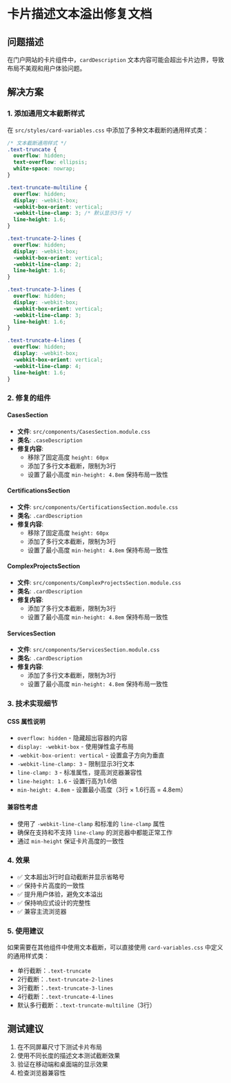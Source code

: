 # 卡片描述文本溢出修复文档

## 问题描述

在门户网站的卡片组件中，`cardDescription` 文本内容可能会超出卡片边界，导致布局不美观和用户体验问题。

## 解决方案

### 1. 添加通用文本截断样式

在 `src/styles/card-variables.css` 中添加了多种文本截断的通用样式类：

```css
/* 文本截断通用样式 */
.text-truncate {
  overflow: hidden;
  text-overflow: ellipsis;
  white-space: nowrap;
}

.text-truncate-multiline {
  overflow: hidden;
  display: -webkit-box;
  -webkit-box-orient: vertical;
  -webkit-line-clamp: 3; /* 默认显示3行 */
  line-height: 1.6;
}

.text-truncate-2-lines {
  overflow: hidden;
  display: -webkit-box;
  -webkit-box-orient: vertical;
  -webkit-line-clamp: 2;
  line-height: 1.6;
}

.text-truncate-3-lines {
  overflow: hidden;
  display: -webkit-box;
  -webkit-box-orient: vertical;
  -webkit-line-clamp: 3;
  line-height: 1.6;
}

.text-truncate-4-lines {
  overflow: hidden;
  display: -webkit-box;
  -webkit-box-orient: vertical;
  -webkit-line-clamp: 4;
  line-height: 1.6;
}
```

### 2. 修复的组件

#### CasesSection
- **文件**: `src/components/CasesSection.module.css`
- **类名**: `.caseDescription`
- **修复内容**: 
  - 移除了固定高度 `height: 60px`
  - 添加了多行文本截断，限制为3行
  - 设置了最小高度 `min-height: 4.8em` 保持布局一致性

#### CertificationsSection
- **文件**: `src/components/CertificationsSection.module.css`
- **类名**: `.cardDescription`
- **修复内容**: 
  - 移除了固定高度 `height: 60px`
  - 添加了多行文本截断，限制为3行
  - 设置了最小高度 `min-height: 4.8em` 保持布局一致性

#### ComplexProjectsSection
- **文件**: `src/components/ComplexProjectsSection.module.css`
- **类名**: `.cardDescription`
- **修复内容**: 
  - 添加了多行文本截断，限制为3行
  - 设置了最小高度 `min-height: 4.8em` 保持布局一致性

#### ServicesSection
- **文件**: `src/components/ServicesSection.module.css`
- **类名**: `.cardDescription`
- **修复内容**: 
  - 添加了多行文本截断，限制为3行
  - 设置了最小高度 `min-height: 4.8em` 保持布局一致性

### 3. 技术实现细节

#### CSS 属性说明
- `overflow: hidden` - 隐藏超出容器的内容
- `display: -webkit-box` - 使用弹性盒子布局
- `-webkit-box-orient: vertical` - 设置盒子方向为垂直
- `-webkit-line-clamp: 3` - 限制显示3行文本
- `line-clamp: 3` - 标准属性，提高浏览器兼容性
- `line-height: 1.6` - 设置行高为1.6倍
- `min-height: 4.8em` - 设置最小高度（3行 × 1.6行高 = 4.8em）

#### 兼容性考虑
- 使用了 `-webkit-line-clamp` 和标准的 `line-clamp` 属性
- 确保在支持和不支持 `line-clamp` 的浏览器中都能正常工作
- 通过 `min-height` 保证卡片高度的一致性

### 4. 效果

- ✅ 文本超出3行时自动截断并显示省略号
- ✅ 保持卡片高度的一致性
- ✅ 提升用户体验，避免文本溢出
- ✅ 保持响应式设计的完整性
- ✅ 兼容主流浏览器

### 5. 使用建议

如果需要在其他组件中使用文本截断，可以直接使用 `card-variables.css` 中定义的通用样式类：

- 单行截断：`.text-truncate`
- 2行截断：`.text-truncate-2-lines`
- 3行截断：`.text-truncate-3-lines`
- 4行截断：`.text-truncate-4-lines`
- 默认多行截断：`.text-truncate-multiline`（3行）

## 测试建议

1. 在不同屏幕尺寸下测试卡片布局
2. 使用不同长度的描述文本测试截断效果
3. 验证在移动端和桌面端的显示效果
4. 检查浏览器兼容性
